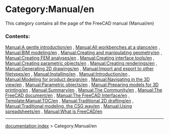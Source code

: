 # Category:Manual/en
This category contains all the page of the FreeCAD manual (Manual/en)

### Contents:

[Manual:A gentle introduction/en](Manual:A_gentle_introduction/en.md) , [Manual:All workbenches at a glance/en](Manual:All_workbenches_at_a_glance/en.md) , [Manual:BIM modeling/en](Manual:BIM_modeling/en.md) , [Manual:Creating and manipulating geometry/en](Manual:Creating_and_manipulating_geometry/en.md) , [Manual:Creating FEM analyses/en](Manual:Creating_FEM_analyses/en.md) , [Manual:Creating interface tools/en](Manual:Creating_interface_tools/en.md) , [Manual:Creating parametric objects/en](Manual:Creating_parametric_objects/en.md) , [Manual:Creating renderings/en](Manual:Creating_renderings/en.md) , [Manual:Generating 2D drawings/en](Manual:Generating_2D_drawings/en.md) , [Manual:Import and export to other filetypes/en](Manual:Import_and_export_to_other_filetypes/en.md) , [Manual:Installing/en](Manual:Installing/en.md) , [Manual:Introduction/en](Manual:Introduction/en.md) , [Manual:Modeling for product design/en](Manual:Modeling_for_product_design/en.md) , [Manual:Navigating in the 3D view/en](Manual:Navigating_in_the_3D_view/en.md) , [Manual:Parametric objects/en](Manual:Parametric_objects/en.md) , [Manual:Preparing models for 3D printing/en](Manual:Preparing_models_for_3D_printing/en.md) , [Manual:Summary/en](Manual:Summary/en.md) , [Manual:The Community/en](Manual:The_Community/en.md) , [Manual:The FreeCAD document/en](Manual:The_FreeCAD_document/en.md) , [Manual:The FreeCAD Interface/en](Manual:The_FreeCAD_Interface/en.md) , [Template:Manual:TOC/en](Template:Manual:TOC/en.md) , [Manual:Traditional 2D drafting/en](Manual:Traditional_2D_drafting/en.md) , [Manual:Traditional modeling, the CSG way/en](Manual:Traditional_modeling,_the_CSG_way/en.md) , [Manual:Using spreadsheets/en](Manual:Using_spreadsheets/en.md) , [Manual:What is FreeCAD/en](Manual:What_is_FreeCAD/en.md)

---
[documentation index](../README.md) > Category:Manual/en

